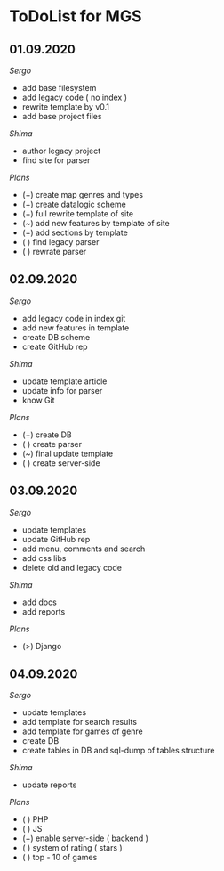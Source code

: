  
# ToDoList for MGS


## 01.09.2020

*Sergo*

- add base filesystem
- add legacy code ( no index )
- rewrite template by v0.1
- add base project files

*Shima*

- author legacy project
- find site for parser

*Plans*

- (+) create map genres and types
- (+) create datalogic scheme
- (+) full rewrite template of site
- (~) add new features by template of site
- (+) add sections by template
- ( ) find legacy parser
- ( ) rewrate parser

## 02.09.2020

*Sergo*

- add legacy code in index git
- add new features in template
- create DB scheme
- create GitHub rep

*Shima*

- update template article
- update info for parser
- know Git

*Plans*

- (+) create DB
- ( ) create parser
- (~) final update template
- ( ) create server-side

## 03.09.2020

*Sergo*

- update templates
- update GitHub rep
- add menu, comments and search
- add css libs
- delete old and legacy code

*Shima*

- add docs
- add reports

*Plans*

- (>) Django

## 04.09.2020

*Sergo*

- update templates
- add template for search results
- add template for games of genre
- create DB
- create tables in DB and sql-dump of tables structure

*Shima*

- update reports

*Plans*

- ( ) PHP
- ( ) JS
- (+) enable server-side ( backend )
- ( ) system of rating ( stars )
- ( ) top - 10 of games

